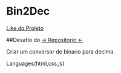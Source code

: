 # Bin2Dec

<a href="https://isaque-claudino-dos-santos.github.io/Bin2Dec/">Like do Projeto</a>

##Desafio do <a href="https://github.com/florinpop17/app-ideas/blob/master/Projects/1-Beginner/Bin2Dec-App.md">-> Repositorio <-</a>
  
  Criar um conversor de binario para decima.
  
  Languages(html,css,js)

